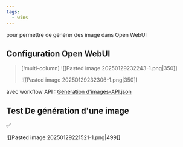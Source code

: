 ```yaml
---
tags:
  - wins
---
```

pour permettre de générer des image dans Open WebUI

## Configuration Open WebUI

> [!multi-column]
> ![[Pasted image 20250129232243-1.png|350]]
> 
>![[Pasted image 20250129232306-1.png|350]]

avec workflow API : 
[Génération d'images-API.json](file:///D:%5Cdev-data%5CIA%5CStability%20Matrix%20Project%5Cworkflow%5CGénération%20d'images-API.json)

## Test De génération d'une image

✅

![[Pasted image 20250129221521-1.png|499]]